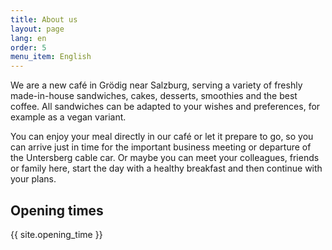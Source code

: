 ```yaml
---
title: About us
layout: page
lang: en
order: 5
menu_item: English
---
```


We are a new café in Grödig near Salzburg, serving a variety of freshly made-in-house sandwiches, cakes, desserts, smoothies and the best coffee. All sandwiches can be adapted to your wishes and preferences, for example as a vegan variant.

You can enjoy your meal directly in our café or let it prepare to go, so you can arrive just in time for the important business meeting or departure of the Untersberg cable car. Or maybe you can meet your colleagues, friends or family here, start the day with a healthy breakfast and then continue with your plans.  

## Opening times
{{ site.opening_time }}